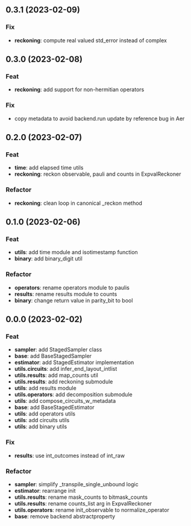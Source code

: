 ## 0.3.1 (2023-02-09)

### Fix

- **reckoning**: compute real valued std_error instead of complex

## 0.3.0 (2023-02-08)

### Feat

- **reckoning**: add support for non-hermitian operators

### Fix

- copy metadata to avoid backend.run update by reference bug in Aer

## 0.2.0 (2023-02-07)

### Feat

- **time**: add elapsed time utils
- **reckoning**: reckon observable, pauli and counts in ExpvalReckoner

### Refactor

- **reckoning**: clean loop in canonical _reckon method

## 0.1.0 (2023-02-06)

### Feat

- **utils**: add time module and isotimestamp function
- **binary**: add binary_digit util

### Refactor

- **operators**: rename operators module to paulis
- **results**: rename results module to counts
- **binary**: change return value in parity_bit to bool

## 0.0.0 (2023-02-02)

### Feat

- **sampler**: add StagedSampler class
- **base**: add BaseStagedSampler
- **estimator**: add StagedEstimator implementation
- **utils.circuits**: add infer_end_layout_intlist
- **utils.results**: add map_counts util
- **utils.results**: add reckoning submodule
- **utils**: add results module
- **utils.operators**: add decomposition submodule
- **utils**: add compose_circuits_w_metadata
- **base**: add BaseStagedEstimator
- **utils**: add operators utils
- **utils**: add circuits utils
- **utils**: add binary utils

### Fix

- **results**: use int_outcomes instead of int_raw

### Refactor

- **sampler**: simplify _transpile_single_unbound logic
- **estimator**: rearrange init
- **utils.results**: rename mask_counts to bitmask_counts
- **utils.results**: rename counts_list arg  in ExpvalReckoner
- **utils.operators**: rename init_observable to normalize_operator
- **base**: remove backend abstractproperty
